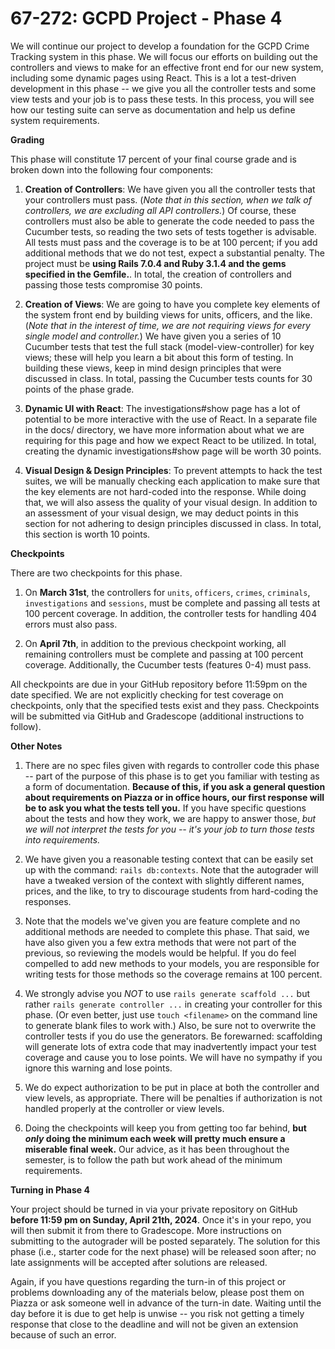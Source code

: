 # 67-272: GCPD Project - Phase 4

We will continue our project to develop a foundation for the GCPD Crime Tracking system in this phase. We will focus our efforts on building out the controllers and views to make for an effective front end for our new system, including some dynamic pages using React. This is a lot a test-driven development in this phase -- we give you all the controller tests and some view tests and your job is to pass these tests. In this process, you will see how our testing suite can serve as documentation and help us define system requirements.

**Grading**

This phase will constitute 17 percent of your final course grade and is broken down into the following four components:

1. **Creation of Controllers**: We have given you all the controller tests that your controllers must pass. (_Note that in this section, when we talk of controllers, we are excluding all API controllers._) Of course, these controllers must also be able to generate the code needed to pass the Cucumber tests, so reading the two sets of tests together is advisable. All tests must pass and the coverage is to be at 100 percent; if you add additional methods that we do not test, expect a substantial penalty. The project must be **using Rails 7.0.4 and Ruby 3.1.4 and the gems specified in the Gemfile.**. In total, the creation of controllers and passing those tests compromise 30 points.

2. **Creation of Views**: We are going to have you complete key elements of the system front end by building views for units, officers, and the like. (_Note that in the interest of time, we are not requiring views for every single model and controller._) We have given you a series of 10 Cucumber tests that test the full stack (model-view-controller) for key views; these will help you learn a bit about this form of testing. In building these views, keep in mind design principles that were discussed in class. In total, passing the Cucumber tests counts for 30 points of the phase grade.

3. **Dynamic UI with React**: The investigations#show page has a lot of potential to be more interactive with the use of React. In a separate file in the docs/ directory, we have more information about what we are requiring for this page and how we expect React to be utilized. In total, creating the dynamic investigations#show page will be worth 30 points.

4. **Visual Design & Design Principles**: To prevent attempts to hack the test suites, we will be manually checking each application to make sure that the key elements are not hard-coded into the response. While doing that, we will also assess the quality of your visual design. In addition to an assessment of your visual design, we may deduct points in this section for not adhering to design principles discussed in class. In total, this section is worth 10 points.

**Checkpoints**

There are two checkpoints for this phase.

1. On **March 31st**, the controllers for `units`, `officers`, `crimes`, `criminals`, `investigations` and `sessions`, must be complete and passing all tests at 100 percent coverage. In addition, the controller tests for handling 404 errors must also pass.

2. On **April 7th**, in addition to the previous checkpoint working, all remaining controllers must be complete and passing at 100 percent coverage. Additionally, the Cucumber tests (features 0-4) must pass.

All checkpoints are due in your GitHub repository before 11:59pm on the date specified. We are not explicitly checking for test coverage on checkpoints, only that the specified tests exist and they pass. Checkpoints will be submitted via GitHub and Gradescope (additional instructions to follow).

**Other Notes**

1. There are no spec files given with regards to controller code this phase -- part of the purpose of this phase is to get you familiar with testing as a form of documentation. **Because of this, if you ask a general question about requirements on Piazza or in office hours, our first response will be to ask you what the tests tell you.** If you have specific questions about the tests and how they work, we are happy to answer those, _but we will not interpret the tests for you -- it's your job to turn those tests into requirements._

1. We have given you a reasonable testing context that can be easily set up with the command: `rails db:contexts`. Note that the autograder will have a tweaked version of the context with slightly different names, prices, and the like, to try to discourage students from hard-coding the responses.

1. Note that the models we've given you are feature complete and no additional methods are needed to complete this phase. That said, we have also given you a few extra methods that were not part of the previous, so reviewing the models would be helpful. If you do feel compelled to add new methods to your models, you are responsible for writing tests for those methods so the coverage remains at 100 percent.

1. We strongly advise you _NOT_ to use `rails generate scaffold ...` but rather `rails generate controller ...` in creating your controller for this phase. (Or even better, just use `touch <filename>` on the command line to generate blank files to work with.) Also, be sure not to overwrite the controller tests if you do use the generators. Be forewarned: scaffolding will generate lots of extra code that may inadvertently impact your test coverage and cause you to lose points. We will have no sympathy if you ignore this warning and lose points.

1. We do expect authorization to be put in place at both the controller and view levels, as appropriate. There will be penalties if authorization is not handled properly at the controller or view levels.

1. Doing the checkpoints will keep you from getting too far behind, **but _only_ doing the minimum each week will pretty much ensure a miserable final week.** Our advice, as it has been throughout the semester, is to follow the path but work ahead of the minimum requirements.

**Turning in Phase 4**

Your project should be turned in via your private repository on GitHub **before 11:59 pm on Sunday, April 21th, 2024**. Once it's in your repo, you will then submit it from there to Gradescope. More instructions on submitting to the autograder will be posted separately. The solution for this phase (i.e., starter code for the next phase) will be released soon after; no late assignments will be accepted after solutions are released.

Again, if you have questions regarding the turn-in of this project or problems downloading any of the materials below, please post them on Piazza or ask someone well in advance of the turn-in date. Waiting until the day before it is due to get help is unwise -- you risk not getting a timely response that close to the deadline and will not be given an extension because of such an error.
